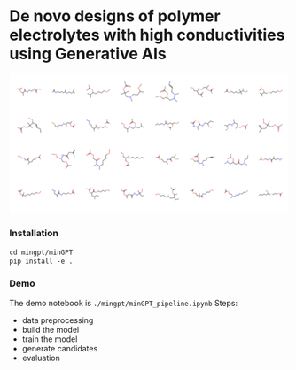 # De novo designs of polymer electrolytes with high conductivities using Generative AIs
![Generated polymer electrolyte](https://github.com/TRI-AMDD/PolyGen/blob/main/molecule_grid.png)

### Installation
```
cd mingpt/minGPT
pip install -e .
```
### Demo
The demo notebook is ```./mingpt/minGPT_pipeline.ipynb```
Steps: 
- data preprocessing
- build the model
- train the model
- generate candidates
- evaluation

